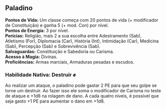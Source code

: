 ## Paladino <a id="paladino"></a>

**Pontos de Vida:** Um classe começa com 20 pontos de vida (+ modificador de Constituição) e ganha 5 (+ mod. Con) por nível.</br>
**Pontos de Energia:** 3 por nível.</br>
**Perícias:** Religião, mais 2 a sua escolha entre Adestramento (Sab), Atletismo (For), Diplomacia (Car), História (Int), Intimidação (Car), Medicina (Sab), Percepção (Sab) e Sobrevivência (Sab).</br>
**Salvaguardas:** Constituição e Sabedoria ou Carisma.</br>
**Acesso à Magia:** Divinas.</br>
**Proficiências:** Armas marciais, Armaduras pesadas e escudos.</br>

### Habilidade Nativa: Destruir ✊
Ao realizar um ataque, o paladino pode gastar 2 PE para que seu golpe se torne um destruir. Ao fazer isso ele soma o modificador de Carisma no teste de ataque e +1d8 na rolagem de dano. A cada quatro níveis, é possível que seja gasto +1 PE para aumentar o dano em +1d8.